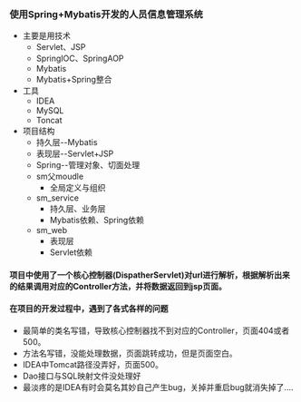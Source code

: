 ### 使用Spring+Mybatis开发的人员信息管理系统

* 主要是用技术
  * Servlet、JSP
  * SpringIOC、SpringAOP
  * Mybatis
  * Mybatis+Spring整合
* 工具
  * IDEA
  * MySQL
  * Toncat
* 项目结构
  * 持久层--Mybatis
  * 表现层--Servlet+JSP
  * Spring--管理对象、切面处理
  * sm父moudle
    * 全局定义与组织
  * sm_service
    * 持久层、业务层
    * Mybatis依赖、Spring依赖
  * sm_web
    * 表现层
    * Servlet依赖

#### 项目中使用了一个核心控制器(DispatherServlet)对url进行解析，根据解析出来的结果调用对应的Controller方法，并将数据返回到jsp页面。
#### 在项目的开发过程中，遇到了各式各样的问题
* 最简单的类名写错，导致核心控制器找不到对应的Controller，页面404或者500。
* 方法名写错，没能处理数据，页面跳转成功，但是页面空白。
* IDEA中Tomcat路径没弄好，页面500。
* Dao接口与SQL映射文件没处理好
* 最淡疼的是IDEA有时会莫名其妙自己产生bug，关掉并重启bug就消失掉了....
